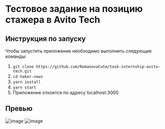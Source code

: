 # Тестовое задание на позицию стажера в Avito Tech
## Инструкция по запуску

Чтобы запустить приложение необходимо выполнить следующие команды:
1. ``git clone https://github.com/RomanovaCute/task-internship-avito-tech.git``
2. ``cd haker-news``
3. ``yarn install``
4. ``yarn start``
5. Приложение откоется по адресу localhost:3000

## Превью
![image](https://user-images.githubusercontent.com/98029620/198887853-5910b830-14f1-4c03-90b0-8dd19d475482.png)
![image](https://user-images.githubusercontent.com/98029620/198888467-1de1b3ce-d280-4798-b6b4-b66d14a8f3f0.png)
